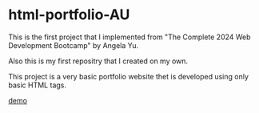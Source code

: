 # html-portfolio-AU

This is the first project that I implemented from "The Complete 2024 Web Development Bootcamp" by Angela Yu.

Also this is my first repositry that I created on my own.

This project is a very basic portfolio website thet is developed using only basic HTML tags.

[demo](https://prachi1025.github.io/html-portfolio-AU/)
